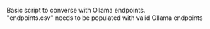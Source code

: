 Basic script to converse with Ollama endpoints.  
"endpoints.csv" needs to be populated with valid Ollama endpoints
